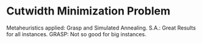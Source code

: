 # Cutwidth Minimization Problem

Metaheuristics applied: Grasp and Simulated Annealing.
S.A.: Great Results for all instances.
GRASP: Not so good for big instances.
